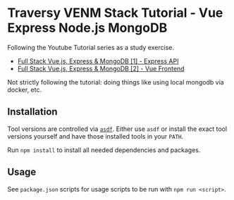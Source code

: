 # Traversy VENM Stack Tutorial - Vue Express Node.js MongoDB

Following the Youtube Tutorial series as a study exercise.

- [Full Stack Vue.js, Express & MongoDB [1] - Express API](https://youtu.be/j55fHUJqtyw)
- [Full Stack Vue.js, Express & MongoDB [2] - Vue Frontend](https://youtu.be/X-JZ-QPApUs)

Not strictly following the tutorial: doing things like using local mongodb via docker, etc.

## Installation

Tool versions are controlled via [`asdf`](https://asdf-vm.com/). Either use `asdf` or install the exact tool versions yourself and have those installed tools in your `PATH`.

Run `npm install` to install all needed dependencies and packages.

## Usage

See `package.json` scripts for usage scripts to be run with `npm run <script>`.

